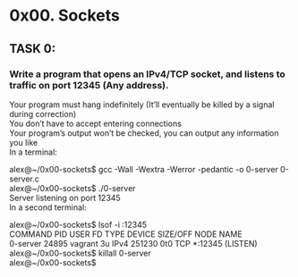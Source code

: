 # 0x00. Sockets

## TASK 0:
### Write a program that opens an IPv4/TCP socket, and listens to traffic on port 12345 (Any address).<br>

Your program must hang indefinitely (It’ll eventually be killed by a signal during correction)<br>
You don’t have to accept entering connections<br>
Your program’s output won’t be checked, you can output any information you like<br>
In a terminal:<br>

alex@~/0x00-sockets$ gcc -Wall -Wextra -Werror -pedantic -o 0-server 0-server.c <br>
alex@~/0x00-sockets$ ./0-server <br>
Server listening on port 12345<br>
In a second terminal:<br>

alex@~/0x00-sockets$ lsof -i :12345<br>
COMMAND    PID    USER   FD   TYPE DEVICE SIZE/OFF NODE NAME<br>
0-server 24895 vagrant    3u  IPv4 251230      0t0  TCP *:12345 (LISTEN)<br>
alex@~/0x00-sockets$ killall 0-server<br>
alex@~/0x00-sockets$<br>